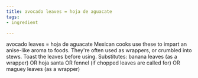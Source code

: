 ```yaml
---
title: avocado leaves = hoja de aguacate
tags:
- ingredient

---
```

avocado leaves = hoja de aguacate Mexican cooks use these to impart an anise-like aroma to foods. They're often used as wrappers, or crumbled into stews. Toast the leaves before using. Substitutes: banana leaves (as a wrapper) OR hoja santa OR fennel (if chopped leaves are called for) OR maguey leaves (as a wrapper)
